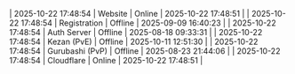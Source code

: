 | 2025-10-22 17:48:54 | Website | Online | 2025-10-22 17:48:51 |
| 2025-10-22 17:48:54 | Registration | Offline | 2025-09-09 16:40:23 |
| 2025-10-22 17:48:54 | Auth Server | Offline | 2025-08-18 09:33:31 |
| 2025-10-22 17:48:54 | Kezan (PvE) | Offline | 2025-10-11 12:51:30 |
| 2025-10-22 17:48:54 | Gurubashi (PvP) | Offline | 2025-08-23 21:44:06 |
| 2025-10-22 17:48:54 | Cloudflare | Online | 2025-10-22 17:48:51 |

